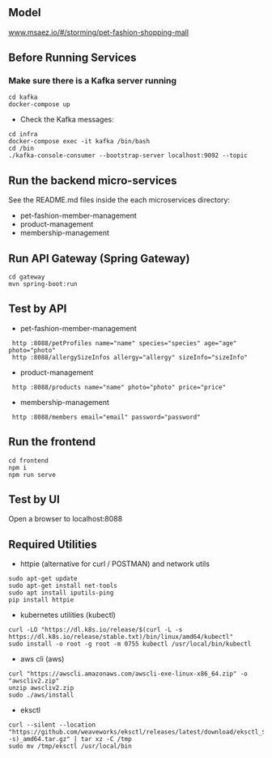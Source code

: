 # 

## Model
www.msaez.io/#/storming/pet-fashion-shopping-mall

## Before Running Services
### Make sure there is a Kafka server running
```
cd kafka
docker-compose up
```
- Check the Kafka messages:
```
cd infra
docker-compose exec -it kafka /bin/bash
cd /bin
./kafka-console-consumer --bootstrap-server localhost:9092 --topic
```

## Run the backend micro-services
See the README.md files inside the each microservices directory:

- pet-fashion-member-management
- product-management
- membership-management


## Run API Gateway (Spring Gateway)
```
cd gateway
mvn spring-boot:run
```

## Test by API
- pet-fashion-member-management
```
 http :8088/petProfiles name="name" species="species" age="age" photo="photo" 
 http :8088/allergySizeInfos allergy="allergy" sizeInfo="sizeInfo" 
```
- product-management
```
 http :8088/products name="name" photo="photo" price="price" 
```
- membership-management
```
 http :8088/members email="email" password="password" 
```


## Run the frontend
```
cd frontend
npm i
npm run serve
```

## Test by UI
Open a browser to localhost:8088

## Required Utilities

- httpie (alternative for curl / POSTMAN) and network utils
```
sudo apt-get update
sudo apt-get install net-tools
sudo apt install iputils-ping
pip install httpie
```

- kubernetes utilities (kubectl)
```
curl -LO "https://dl.k8s.io/release/$(curl -L -s https://dl.k8s.io/release/stable.txt)/bin/linux/amd64/kubectl"
sudo install -o root -g root -m 0755 kubectl /usr/local/bin/kubectl
```

- aws cli (aws)
```
curl "https://awscli.amazonaws.com/awscli-exe-linux-x86_64.zip" -o "awscliv2.zip"
unzip awscliv2.zip
sudo ./aws/install
```

- eksctl 
```
curl --silent --location "https://github.com/weaveworks/eksctl/releases/latest/download/eksctl_$(uname -s)_amd64.tar.gz" | tar xz -C /tmp
sudo mv /tmp/eksctl /usr/local/bin
```

